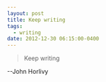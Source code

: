```yaml
---
layout: post
title: Keep writing
tags: 
  - writing
date: 2012-12-30 06:15:00-0400
---
```

> Keep writing

--John Horlivy